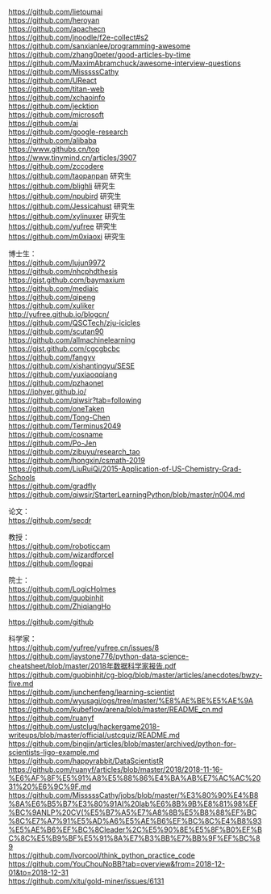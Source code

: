 https://github.com/lietoumai    
https://github.com/heroyan   
https://github.com/apachecn   
https://github.com/jnoodle/f2e-collect#s2     
https://github.com/sanxianlee/programming-awesome    
https://github.com/zhang0peter/good-articles-by-time     
https://github.com/MaximAbramchuck/awesome-interview-questions       
https://github.com/MisssssCathy  
https://github.com/UReact  
https://github.com/titan-web  
https://github.com/xchaoinfo  
https://github.com/jecktion  
https://github.com/microsoft  
https://github.com/ai  
https://github.com/google-research  
https://github.com/alibaba  
https://www.githubs.cn/top  
https://www.tinymind.cn/articles/3907  
https://github.com/zccodere  
https://github.com/taopanpan   研究生      
https://github.com/blighli   研究生     
https://github.com/npubird  研究生     
https://github.com/Jessicahust  研究生    
https://github.com/xylinuxer    研究生    
https://github.com/yufree    研究生    
https://github.com/m0xiaoxi    研究生    

博士生：    
https://github.com/lujun9972    
https://github.com/nhcphdthesis   
https://gist.github.com/baymaxium    
https://github.com/mediaic     
https://github.com/qipeng    
https://github.com/xuliker    
http://yufree.github.io/blogcn/    
https://github.com/QSCTech/zju-icicles    
https://github.com/scutan90    
https://github.com/allmachinelearning    
https://gist.github.com/cgcgbcbc    
https://github.com/fangvv    
https://github.com/xishantingyu/SESE   
https://github.com/yuxiaoqqiang     
https://github.com/pzhaonet     
https://iphyer.github.io/   
https://github.com/qiwsir?tab=following    
https://github.com/oneTaken   
https://github.com/Tong-Chen    
https://github.com/Terminus2049     
https://github.com/cosname     
https://github.com/Po-Jen     
https://github.com/zibuyu/research_tao   
https://github.com/hongxin/csmath-2019     
https://github.com/LiuRuiQi/2015-Application-of-US-Chemistry-Grad-Schools    
https://github.com/gradfly      
https://github.com/qiwsir/StarterLearningPython/blob/master/n004.md   

论文：   
https://github.com/secdr   

教授：   
https://github.com/roboticcam    
https://github.com/wizardforcel    
https://github.com/logpai    

院士：   
https://github.com/LogicHolmes    
https://github.com/guobinhit    
https://github.com/ZhiqiangHo   

https://github.com/github   

科学家：  
https://github.com/yufree/yufree.cn/issues/8   
https://github.com/jaystone776/python-data-science-cheatsheet/blob/master/2018年数据科学家报告.pdf    
https://github.com/guobinhit/cg-blog/blob/master/articles/anecdotes/bwzy-five.md   
https://github.com/junchenfeng/learning-scientist    
https://github.com/wyusagi/ogs/tree/master/%E8%AE%BE%E5%AE%9A    
https://github.com/kubeflow/arena/blob/master/README_cn.md   
https://github.com/ruanyf    
https://github.com/ustclug/hackergame2018-writeups/blob/master/official/ustcquiz/README.md    
https://github.com/bingjin/articles/blob/master/archived/python-for-scientists-ligo-example.md    
https://github.com/happyrabbit/DataScientistR    
https://github.com/ruanyf/articles/blob/master/2018/2018-11-16-%E6%AF%8F%E5%91%A8%E5%88%86%E4%BA%AB%E7%AC%AC%2031%20%E6%9C%9F.md   
https://github.com/MisssssCathy/jobs/blob/master/%E3%80%90%E4%B8%8A%E6%B5%B7%E3%80%91AI%20lab%E6%8B%9B%E8%81%98%EF%BC%9ANLP%20CV(%E5%B7%A5%E7%A8%8B%E5%B8%88%EF%BC%8C%E7%A7%91%E5%AD%A6%E5%AE%B6%EF%BC%8C%E4%B8%93%E5%AE%B6%EF%BC%8Cleader%2C%E5%90%8E%E5%8F%B0%EF%BC%8C%E5%B9%BF%E5%91%8A%E7%B3%BB%E7%BB%9F%EF%BC%89    
https://github.com/lvorcool/think_python_practice_code    
https://github.com/YouChouNoBB?tab=overview&from=2018-12-01&to=2018-12-31    
https://github.com/xitu/gold-miner/issues/6131    


